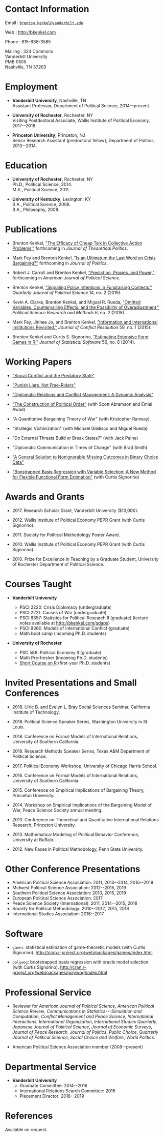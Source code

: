 # Contact Information

Email
:   [`brenton.kenkel@vanderbilt.edu`](mailto:brenton.kenkel@vanderbilt.edu)

Web
:   <http://bkenkel.com>

Phone
:   615-638-3585

Mailing
:   324 Commons  
    Vanderbilt University  
    PMB 0505  
    Nashville, TN 37203 


# Employment

* **Vanderbilt University**, Nashville, TN  
  Assistant Professor, Department of Political Science, 2014--present.

* **University of Rochester**, Rochester, NY  
  Visiting Postdoctoral Associate, Wallis Institute of Political Economy, 2017--2018.

* **Princeton University**, Princeton, NJ  
  Senior Research Assistant (predoctoral fellow), Department of Politics, 2013--2014.


# Education

* **University of Rochester**, Rochester, NY  
  Ph.D., Political Science, 2014.  
  M.A., Political Science, 2011.

* **University of Kentucky**, Lexington, KY  
  B.A., Political Science, 2008.  
  B.A., Philosophy, 2008.


# Publications

* Brenton Kenkel, ["The Efficacy of Cheap Talk in Collective Action Problems,"](http://bkenkel.com/data/ca1.pdf) forthcoming in *Journal of Theoretical Politics*.

* Mark Fey and Brenton Kenkel, ["Is an Ultimatum the Last Word on Crisis Bargaining?"](http://bkenkel.com/data/ultimata.pdf) forthcoming in *Journal of Politics*.

* Robert J. Carroll and Brenton Kenkel, ["Prediction, Proxies, and Power,"](http://bkenkel.com/data/doe.pdf) forthcoming in *American Journal of Political Science*.

* Brenton Kenkel, ["Signaling Policy Intentions in Fundraising Contests,"](http://dx.doi.org/10.1561/100.00018001) *Quarterly Journal of Political Science* 14, no. 2 (2019).

* Kevin A. Clarke, Brenton Kenkel, and Miguel R. Rueda, ["Omitted Variables, Countervailing Effects, and the Possibility of Overadjustment,"](https://doi.org/10.1017/psrm.2016.46) *Political Science Research and Methods* 6, no. 2 (2018).

* Mark Fey, Jinhee Jo, and Brenton Kenkel, ["Information and International Institutions Revisited,"](http://dx.doi.org/10.1177/0022002713503285) *Journal of Conflict Resolution* 59, no. 1 (2015).

* Brenton Kenkel and Curtis S. Signorino, ["Estimating Extensive Form Games in R,"](http://www.jstatsoft.org/v56/i08) *Journal of Statistical Software* 56, no. 8 (2014).


# Working Papers

* ["Social Conflict and the Predatory State"](http://bkenkel.com/data/divconq.pdf)

* ["Punish Liars, Not Free-Riders"](http://bkenkel.com/data/punish-liars.pdf)

* ["Diplomatic Relations and Conflict Management: A Dynamic Analysis"](http://bkenkel.com/data/dyndip.pdf)

* ["The Construction of Political Order"](http://bkenkel.com/data/state-mechanism.pdf) (with Scott Abramson and Emiel Awad)

* "A Quantitative Bargaining Theory of War" (with Kristopher Ramsay)

* "Strategic Victimization" (with Michael Gibilisco and Miguel Rueda)

* "Do External Threats Build or Break States?" (with Jack Paine)

* "Diplomatic Communication in Times of Change" (with Brad Smith)

* ["A General Solution to Nonignorable Missing Outcomes in Binary Choice Data"](http://bkenkel.com/data/idlogit.pdf)

* ["Boostrapped Basis Regression with Variable Selection: A New Method for Flexible Functional Form Estimation"](http://bkenkel.com/data/basics.pdf) (with Curtis Signorino)


# Awards and Grants

* 2017\.  Research Scholar Grant, Vanderbilt University (\$10,000).

* 2012\.  Wallis Institute of Political Economy PEPR Grant (with Curtis Signorino).

* 2011\.  Society for Political Methodology Poster Award.

* 2010\.  Wallis Institute of Political Economy PEPR Grant (with Curtis Signorino).

* 2010\.  Prize for Excellence in Teaching by a Graduate Student, University of Rochester Department of Political Science.


# Courses Taught

* **Vanderbilt University**
    * PSCI 2220: Crisis Diplomacy (undergraduate)
    * PSCI 2221: Causes of War (undergraduate)
    * PSCI 8357: Statistics for Political Research II (graduate) (lecture notes available at <http://bkenkel.com/pdaps>)
    * PSCI 8360: Models of International Conflict (graduate)
    * Math boot camp (incoming Ph.D. students)

* **University of Rochester**
    * PSC 586: Political Economy II (graduate)
    * Math Pre-fresher (incoming Ph.D. students)
    * [Short Course on R](https://github.com/brentonk/rcourse) (first-year Ph.D. students)


# Invited Presentations and Small Conferences

* 2018\.  Ulric B. and Evelyn L. Bray Social Sciences Seminar, California Institute of Technology.

* 2018\.  Political Science Speaker Series, Washington University in St. Louis.

* 2018\.  Conference on Formal Models of International Relations, University of Southern California.

* 2018\.  Research Methods Speaker Series, Texas A&M Department of Political Science.

* 2017\.  Political Economy Workshop, University of Chicago Harris School.

* 2016\.  Conference on Formal Models of International Relations, University of Southern California.

* 2015\.  Conference on Empirical Implications of Bargaining Theory, Princeton University.

* 2014\.  Workshop on Empirical Implications of the Bargaining Model of War, Peace Science Society annual meeting.

* 2013\. Conference on Theoretical and Quantitative International Relations Research, Princeton University.

* 2013\. Mathematical Modeling of Political Behavior Conference, University at Buffalo.

* 2012\. New Faces in Political Methodology, Penn State University.


# Other Conference Presentations

* American Political Science Association: 2011, 2013--2014, 2016--2019
* Midwest Political Science Association: 2012--2015, 2019
* Southern Political Science Association: 2013, 2016, 2019
* European Political Science Association: 2017
* Peace Science Society (International): 2011, 2014--2015, 2018
* Society for Political Methodology: 2010--2012, 2015, 2018
* International Studies Association: 2016--2017


# Software

* `games`: statistical estimation of game-theoretic models (with Curtis Signorino).  <http://cran.r-project.org/web/packages/games/index.html>

* `polywog`: bootstrapped basis regression with oracle model selection (with Curtis Signorino).  <http://cran.r-project.org/web/packages/polywog/index.html>


# Professional Service

* Reviewer for *American Journal of Political Science*, *American Political Science Review*, *Communications in Statistics---Simulation and Computation*, *Conflict Management and Peace Science*, *International Interactions*, *International Organization*, *International Studies Quarterly*, *Japanese Journal of Political Science*, *Journal of Economic Surveys*, *Journal of Peace Research*, *Journal of Politics*, *Public Choice*, *Quarterly Journal of Political Science*, *Social Choice and Welfare*, *World Politics*.

* American Political Science Association member (2008--present)


# Departmental Service

* **Vanderbilt University**
    * Graduate Committee: 2014--2016
    * International Relations Search Committee: 2016
    * Placement Director: 2018--2019


# References

Available on request.
